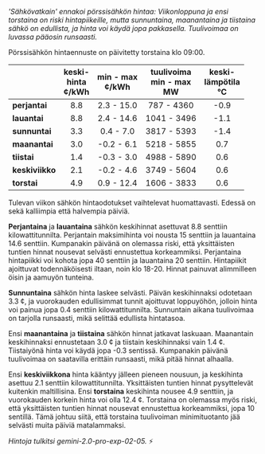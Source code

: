 *'Sähkövatkain' ennakoi pörssisähkön hintaa: Viikonloppuna ja ensi torstaina on riski hintapiikeille, mutta sunnuntaina, maanantaina ja tiistaina sähkö on edullista, ja hinta voi käydä jopa pakkasella. Tuulivoimaa on luvassa pääosin runsaasti.*


Pörssisähkön hintaennuste on päivitetty torstaina klo 09:00.

|     | keski-<br>hinta<br>¢/kWh | min - max<br>¢/kWh | tuulivoima<br>min - max<br>MW | keski-<br>lämpötila<br>°C |
|:----|:----------------:|:----------------:|:-------------:|:-------------:|
| **perjantai**   | 8.8              | 2.3 - 15.0       | 787 - 4360    | -0.9          |
| **lauantai**    | 8.8              | 2.4 - 14.6       | 1041 - 3496   | -1.1          |
| **sunnuntai**   | 3.3              | 0.4 - 7.0        | 3817 - 5393   | -1.4          |
| **maanantai**  | 3.0              | -0.2 - 6.1       | 5218 - 5855   | 0.7           |
| **tiistai**     | 1.4              | -0.3 - 3.0       | 4988 - 5890   | 0.6           |
| **keskiviikko** | 2.1              | -0.2 - 4.6       | 3749 - 5604   | 0.6           |
| **torstai**    | 4.9              | 0.9 - 12.4       | 1606 - 3833   | 0.6           |

Tulevan viikon sähkön hintaodotukset vaihtelevat huomattavasti. Edessä on sekä kalliimpia että halvempia päiviä.

**Perjantaina** ja **lauantaina** sähkön keskihinnat asettuvat 8.8 senttiin kilowattitunnilta. Perjantain maksimihinta voi nousta 15 senttiin ja lauantaina 14.6 senttiin. Kumpanakin päivänä on olemassa riski, että yksittäisten tuntien hinnat nousevat selvästi ennustettua korkeammiksi. Perjantaina hintapiikki voi kohota jopa 40 senttiin ja lauantaina 20 senttiin. Hintapiikit ajoittuvat todennäköisesti iltaan, noin klo 18-20. Hinnat painuvat alimmilleen öisin ja aamuyön tunteina.

**Sunnuntaina** sähkön hinta laskee selvästi. Päivän keskihinnaksi odotetaan 3.3 ¢, ja vuorokauden edullisimmat tunnit ajoittuvat loppuyöhön, jolloin hinta voi painua jopa 0.4 senttiin kilowattitunnilta. Sunnuntain aikana tuulivoimaa on tarjolla runsaasti, mikä selittää edullista hintatasoa.

Ensi **maanantaina** ja **tiistaina** sähkön hinnat jatkavat laskuaan. Maanantain keskihinnaksi ennustetaan 3.0 ¢ ja tiistain keskihinnaksi vain 1.4 ¢. Tiistaiyönä hinta voi käydä jopa -0.3 sentissä. Kumpanakin päivänä tuulivoimaa on saatavilla erittäin runsaasti, mikä pitää hinnat alhaalla.

Ensi **keskiviikkona** hinta kääntyy jälleen pieneen nousuun, ja keskihinta asettuu 2.1 senttiin kilowattitunnilta. Yksittäisten tuntien hinnat pysyttelevät kuitenkin maltillisina. Ensi **torstaina** keskihinta nousee 4.9 senttiin, ja vuorokauden korkein hinta voi olla 12.4 ¢. Torstaina on olemassa myös riski, että yksittäisten tuntien hinnat nousevat ennustettua korkeammiksi, jopa 10 sentillä. Tämä johtuu siitä, että torstaina tuulivoiman minimituotanto jää selvästi muita päiviä matalammaksi.

*Hintoja tulkitsi gemini-2.0-pro-exp-02-05.* ⚡️


